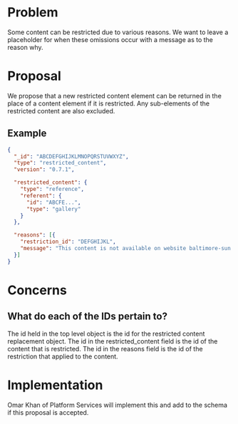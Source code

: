 # Problem

Some content can be restricted due to various reasons. We want to leave a placeholder for when these omissions occur with a message as to the reason why.

# Proposal

We propose that a new restricted content element can be returned in the place of a content element if it is restricted. Any sub-elements of the restricted content are also excluded.

## Example
```json
{
  "_id": "ABCDEFGHIJKLMNOPQRSTUVWXYZ",
  "type": "restricted_content",
  "version": "0.7.1",

  "restricted_content": {
    "type": "reference",
    "referent": {
      "id": "ABCFE...",
      "type": "gallery"
    }
  },

  "reasons": [{
    "restriction_id": "DEFGHIJKL",
    "message": "This content is not available on website baltimore-sun because of restriction 'Tribune-only restriction'."
  }]
}
```

# Concerns

## What do each of the IDs pertain to?

The id held in the top level object is the id for the restricted content replacement object. The id in the restricted_content field is the id of the content that is restricted. The id in the reasons field is the id of the restriction that applied to the content.


# Implementation

Omar Khan of Platform Services will implement this and add to the schema if this proposal is accepted.
